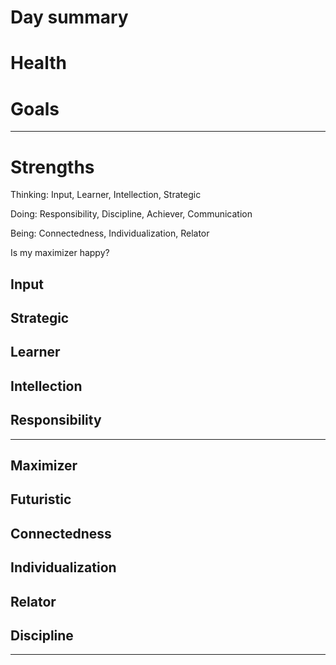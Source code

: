 # Day summary


# Health


# Goals



------
# Strengths
Thinking: Input, Learner, Intellection, Strategic

Doing: Responsibility, Discipline, Achiever, Communication

Being: Connectedness, Individualization, Relator

Is my maximizer happy? 

## Input

## Strategic

## Learner

## Intellection

## Responsibility

----

## Maximizer

## Futuristic

## Connectedness

## Individualization

## Relator

## Discipline

-----
